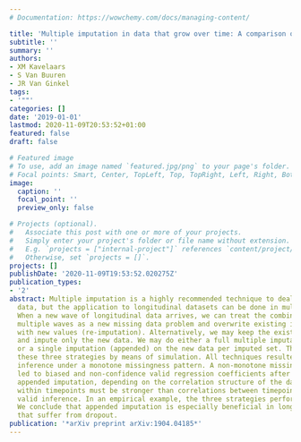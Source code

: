 ```yaml
---
# Documentation: https://wowchemy.com/docs/managing-content/

title: 'Multiple imputation in data that grow over time: A comparison of three strategies'
subtitle: ''
summary: ''
authors:
- XM Kavelaars
- S Van Buuren
- JR Van Ginkel
tags:
- '""'
categories: []
date: '2019-01-01'
lastmod: 2020-11-09T20:53:52+01:00
featured: false
draft: false

# Featured image
# To use, add an image named `featured.jpg/png` to your page's folder.
# Focal points: Smart, Center, TopLeft, Top, TopRight, Left, Right, BottomLeft, Bottom, BottomRight.
image:
  caption: ''
  focal_point: ''
  preview_only: false

# Projects (optional).
#   Associate this post with one or more of your projects.
#   Simply enter your project's folder or file name without extension.
#   E.g. `projects = ["internal-project"]` references `content/project/deep-learning/index.md`.
#   Otherwise, set `projects = []`.
projects: []
publishDate: '2020-11-09T19:53:52.020275Z'
publication_types:
- '2'
abstract: Multiple imputation is a highly recommended technique to deal with missing
  data, but the application to longitudinal datasets can be done in multiple ways.
  When a new wave of longitudinal data arrives, we can treat the combined data of
  multiple waves as a new missing data problem and overwrite existing imputations
  with new values (re-imputation). Alternatively, we may keep the existing imputations,
  and impute only the new data. We may do either a full multiple imputation (nested)
  or a single imputation (appended) on the new data per imputed set. This study compares
  these three strategies by means of simulation. All techniques resulted in valid
  inference under a monotone missingness pattern. A non-monotone missingness pattern
  led to biased and non-confidence valid regression coefficients after nested and
  appended imputation, depending on the correlation structure of the data. Correlations
  within timepoints must be stronger than correlations between timepoints to obtain
  valid inference. In an empirical example, the three strategies performed similarly.
  We conclude that appended imputation is especially beneficial in longitudinal datasets
  that suffer from dropout.
publication: '*arXiv preprint arXiv:1904.04185*'
---
```

